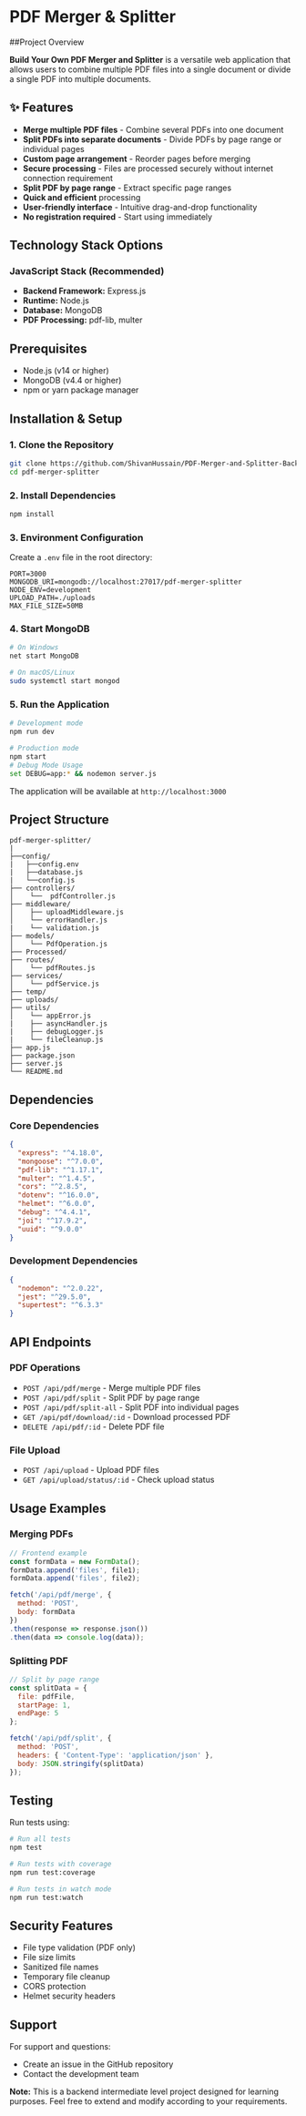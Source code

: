 # PDF Merger & Splitter

##Project Overview

**Build Your Own PDF Merger and Splitter** is a versatile web application that allows users to combine multiple PDF files into a single document or divide a single PDF into multiple documents.
## ✨ Features

- **Merge multiple PDF files** - Combine several PDFs into one document
- **Split PDFs into separate documents** - Divide PDFs by page range or individual pages
- **Custom page arrangement** - Reorder pages before merging
- **Secure processing** - Files are processed securely without internet connection requirement
- **Split PDF by page range** - Extract specific page ranges
- **Quick and efficient** processing
- **User-friendly interface** - Intuitive drag-and-drop functionality
- **No registration required** - Start using immediately

## Technology Stack Options

### JavaScript Stack (Recommended)

- **Backend Framework:** Express.js
- **Runtime:** Node.js
- **Database:** MongoDB
- **PDF Processing:** pdf-lib, multer


## Prerequisites

- Node.js (v14 or higher)
- MongoDB (v4.4 or higher)
- npm or yarn package manager

## Installation & Setup

### 1. Clone the Repository
```bash
git clone https://github.com/ShivanHussain/PDF-Merger-and-Splitter-Backend.git
cd pdf-merger-splitter
```

### 2. Install Dependencies
```bash
npm install
```

### 3. Environment Configuration
Create a `.env` file in the root directory:
```env
PORT=3000
MONGODB_URI=mongodb://localhost:27017/pdf-merger-splitter
NODE_ENV=development
UPLOAD_PATH=./uploads
MAX_FILE_SIZE=50MB
```

### 4. Start MongoDB
```bash
# On Windows
net start MongoDB

# On macOS/Linux
sudo systemctl start mongod
```

### 5. Run the Application
```bash
# Development mode
npm run dev

# Production mode
npm start
# Debug Mode Usage
set DEBUG=app:* && nodemon server.js
```

The application will be available at `http://localhost:3000`

## Project Structure

```
pdf-merger-splitter/
|
├──config/
|   ├──config.env
|   ├──database.js
|   └──config.js
├── controllers/
│    └──  pdfController.js
├── middleware/
│    ├── uploadMiddleware.js
│    └── errorHandler.js
|    └── validation.js
├── models/
│    └── PdfOperation.js
├── Processed/
├── routes/
│    └── pdfRoutes.js  
├── services/
│    └── pdfService.js
├── temp/
├── uploads/
├── utils/
│    └── appError.js
|    ├── asyncHandler.js
|    ├── debugLogger.js
|    └── fileCleanup.js
├── app.js
├── package.json
├── server.js
└── README.md
```

## Dependencies

### Core Dependencies
```json
{
  "express": "^4.18.0",
  "mongoose": "^7.0.0",
  "pdf-lib": "^1.17.1",
  "multer": "^1.4.5",
  "cors": "^2.8.5",
  "dotenv": "^16.0.0",
  "helmet": "^6.0.0",
  "debug": "^4.4.1",
  "joi": "^17.9.2",
  "uuid": "^9.0.0"
}
```

### Development Dependencies
```json
{
  "nodemon": "^2.0.22",
  "jest": "^29.5.0",
  "supertest": "^6.3.3"
}
```

## API Endpoints

### PDF Operations
- `POST /api/pdf/merge` - Merge multiple PDF files
- `POST /api/pdf/split` - Split PDF by page range
- `POST /api/pdf/split-all` - Split PDF into individual pages
- `GET /api/pdf/download/:id` - Download processed PDF
- `DELETE /api/pdf/:id` - Delete PDF file

### File Upload
- `POST /api/upload` - Upload PDF files
- `GET /api/upload/status/:id` - Check upload status

## Usage Examples

### Merging PDFs
```javascript
// Frontend example
const formData = new FormData();
formData.append('files', file1);
formData.append('files', file2);

fetch('/api/pdf/merge', {
  method: 'POST',
  body: formData
})
.then(response => response.json())
.then(data => console.log(data));
```

### Splitting PDF
```javascript
// Split by page range
const splitData = {
  file: pdfFile,
  startPage: 1,
  endPage: 5
};

fetch('/api/pdf/split', {
  method: 'POST',
  headers: { 'Content-Type': 'application/json' },
  body: JSON.stringify(splitData)
});
```

## Testing

Run tests using:
```bash
# Run all tests
npm test

# Run tests with coverage
npm run test:coverage

# Run tests in watch mode
npm run test:watch
```

## Security Features

- File type validation (PDF only)
- File size limits
- Sanitized file names
- Temporary file cleanup
- CORS protection
- Helmet security headers


## Support

For support and questions:
- Create an issue in the GitHub repository
- Contact the development team


**Note:** This is a backend intermediate level project designed for learning purposes. Feel free to extend and modify according to your requirements.
